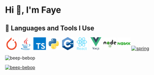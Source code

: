 <!--
![263455165-1e63df7a-19d2-4efd-a5cd-c32346aac550](https://github.com/beep-bebop/beep-bebop/assets/41529995/fcbee5fe-2dc9-4e69-a05e-bce8cf781562)
-->

<!--
**beep-bebop/beep-bebop** is a ✨ _special_ ✨ repository because its `README.md` (this file) appears on your GitHub profile.

Here are some ideas to get you started:

- 🔭 I’m currently working on ...
- 🌱 I’m currently learning ...
- 👯 I’m looking to collaborate on ...
- 🤔 I’m looking for help with ...
- 💬 Ask me about ...
- 📫 How to reach me: ...
- 😄 Pronouns: ...
- ⚡ Fun fact: ...
-->

<h1>Hi 👋, I'm Faye</h1>
<!-- <p>A passionate backend/full-stack developer from CSU.</p> -->
<h2>🚀 Languages and Tools I Use</h2>
<p>
<a target="_blank" href="https://raw.githubusercontent.com/devicons/devicon/master/icons/pytorch/pytorch-original.svg" style="display: inline-block;"><img src="https://raw.githubusercontent.com/devicons/devicon/master/icons/pytorch/pytorch-original.svg" alt="pytorch" width="42" height="42" /></a>
<a target="_blank" href="https://raw.githubusercontent.com/devicons/devicon/master/icons/java/java-original.svg" style="display: inline-block;"><img src="https://raw.githubusercontent.com/devicons/devicon/master/icons/java/java-original.svg" alt="java" width="42" height="42" /></a>
<a target="_blank" href="https://raw.githubusercontent.com/devicons/devicon/master/icons/typescript/typescript-original.svg" style="display: inline-block;"><img src="https://raw.githubusercontent.com/devicons/devicon/master/icons/typescript/typescript-original.svg" alt="typescript" width="42" height="42" /></a>
<a target="_blank" href="https://raw.githubusercontent.com/devicons/devicon/master/icons/python/python-original.svg" style="display: inline-block;"><img src="https://raw.githubusercontent.com/devicons/devicon/master/icons/python/python-original.svg" alt="python" width="42" height="42" /></a>
<a target="_blank" href="https://raw.githubusercontent.com/devicons/devicon/master/icons/cplusplus/cplusplus-original.svg" style="display: inline-block;"><img src="https://raw.githubusercontent.com/devicons/devicon/master/icons/cplusplus/cplusplus-original.svg" alt="cplusplus" width="42" height="42" /></a>
<a target="_blank" href="https://raw.githubusercontent.com/devicons/devicon/master/icons/react/react-original-wordmark.svg" style="display: inline-block;"><img src="https://raw.githubusercontent.com/devicons/devicon/master/icons/react/react-original-wordmark.svg" alt="react" width="42" height="42" /></a>
<a target="_blank" href="https://raw.githubusercontent.com/devicons/devicon/master/icons/vuejs/vuejs-original-wordmark.svg" style="display: inline-block;"><img src="https://raw.githubusercontent.com/devicons/devicon/master/icons/vuejs/vuejs-original-wordmark.svg" alt="vuejs" width="42" height="42" /></a>
<a target="_blank" href="https://raw.githubusercontent.com/devicons/devicon/master/icons/nodejs/nodejs-original-wordmark.svg" style="display: inline-block;"><img src="https://raw.githubusercontent.com/devicons/devicon/master/icons/nodejs/nodejs-original-wordmark.svg" alt="nodejs" width="42" height="42" /></a>
<a target="_blank" href="https://raw.githubusercontent.com/devicons/devicon/master/icons/nginx/nginx-original.svg" style="display: inline-block;"><img src="https://raw.githubusercontent.com/devicons/devicon/master/icons/nginx/nginx-original.svg" alt="nginx" width="42" height="42" /></a>
<a target="_blank" href="https://www.vectorlogo.zone/logos/springio/springio-icon.svg" style="display: inline-block;"><img src="https://www.vectorlogo.zone/logos/springio/springio-icon.svg" alt="spring" width="42" height="42" /></a>
</p>
<!-- <p><img align="center" src="https://github-readme-stats.vercel.app/api?username=beep-bebop&show_icons=true&locale=en" alt="beep-bebop" /></p> -->
<!-- <p><img align="center" src="https://github-readme-streak-stats.herokuapp.com/?user=beep-bebop&" alt="beep-bebop" /></p> -->
<p><img src="https://github-readme-stats.vercel.app/api/top-langs?username=beep-bebop&show_icons=true&locale=en&layout=compact" alt="beep-bebop" /></p>
<p><a href="https://github.com/ryo-ma/github-profile-trophy"><img src="https://github-profile-trophy.vercel.app/?username=beep-bebop" alt="beep-bebop" /></a></p>

